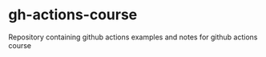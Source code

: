 # gh-actions-course
Repository containing github actions examples and notes for github actions course
